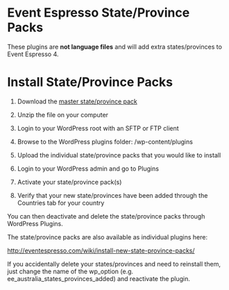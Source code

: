 Event Espresso State/Province Packs
=========================

These plugins are **not language files** and will add extra states/provinces to Event Espresso 4.


Install State/Province Packs
=========================

1) Download the <a href="https://github.com/eventespresso/ee-packs-states-provinces/archive/master.zip">master state/province pack</a>

2) Unzip the file on your computer

3) Login to your WordPress root with an SFTP or FTP client

4) Browse to the WordPress plugins folder: /wp-content/plugins

5) Upload the individual state/province packs that you would like to install

6) Login to your WordPress admin and go to Plugins

7) Activate your state/province pack(s)

8) Verify that your new state/provinces have been added through the Countries tab for your country

You can then deactivate and delete the state/province packs through WordPress Plugins.

The state/province packs are also available as individual plugins here: 

http://eventespresso.com/wiki/install-new-state-province-packs/

If you accidentally delete your states/provinces and need to reinstall them, just change the name of the wp_option (e.g. ee_australia_states_provinces_added) and reactivate the plugin.